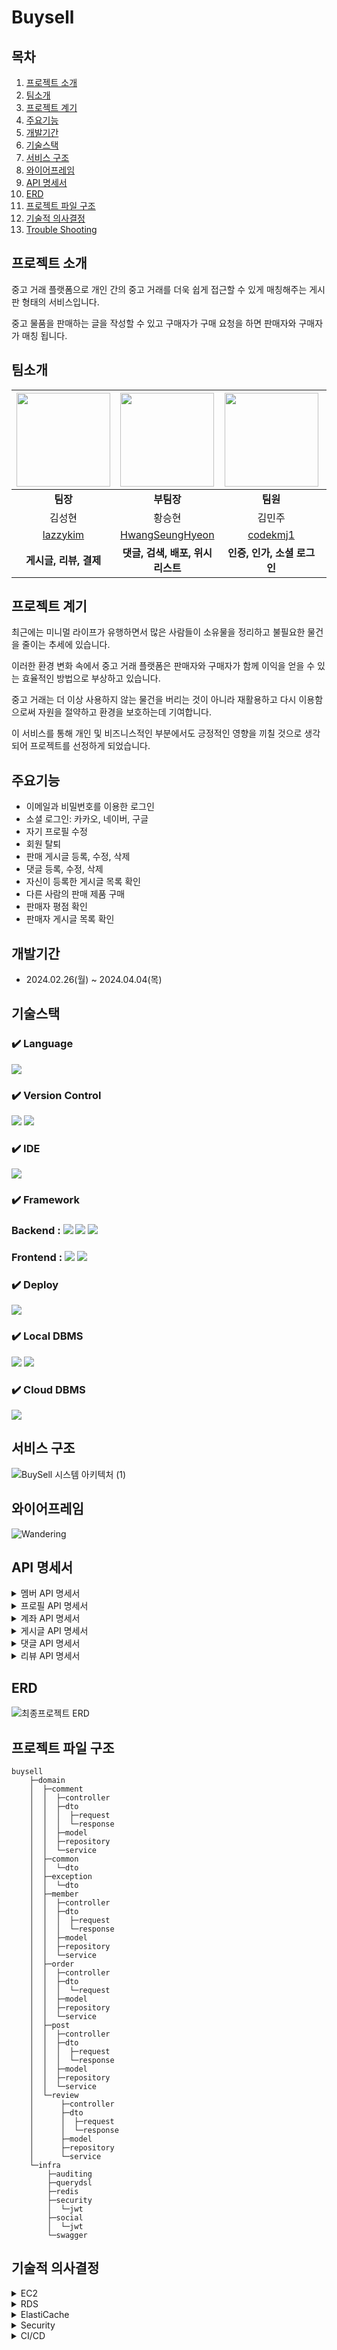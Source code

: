 # Buysell

## 목차
1. [프로젝트 소개](#프로젝트-소개)
2. [팀소개](#팀소개)
3. [프로젝트 계기](#프로젝트-계기)
4. [주요기능](#주요기능)
5. [개발기간](#개발기간)
6. [기술스택](#기술스택)
7. [서비스 구조](#서비스-구조)
8. [와이어프레임](#와이어프레임)
9. [API 명세서](#api-명세서)
10. [ERD](#erd)
11. [프로젝트 파일 구조](#프로젝트-파일-구조)
12. [기술적 의사결정](#기술적-의사결정)
13. [Trouble Shooting](#trouble-shooting)
    
## 프로젝트 소개
중고 거래 플랫폼으로 개인 간의 중고 거래를 더욱 쉽게 접근할 수 있게 매칭해주는 게시판 형태의 서비스입니다. 

중고 물품을 판매하는 글을 작성할 수 있고 구매자가 구매 요청을 하면 판매자와 구매자가 매칭 됩니다.

## 팀소개
|<img src=https://github.com/HwangSeungHyeon/buysell/assets/57141923/e5b7d730-9287-4693-aea9-9897b838697b width=150px height=150px>|<img src=https://github.com/HwangSeungHyeon/buysell/assets/57141923/02631b02-1f0c-4df0-bfbb-0968e058e65e width=150px height=150px>|<img src=https://github.com/HwangSeungHyeon/buysell/assets/57141923/30556bb0-f64f-4f87-a715-219e4fb1e10e width=150px height=150px>|<img src=https://github.com/HwangSeungHyeon/buysell/assets/57141923/5f539a96-b38f-4126-96ac-ba36d989bdfb width=150px height=150px>|
|:---:|:---:|:---:|:---:|
|**팀장**|**부팀장**|**팀원**|**팀원**|
|김성현|황승현|김민주|김현주|
|[lazzykim](https://github.com/lazzzykim)|[HwangSeungHyeon](https://github.com/HwangSeungHyeon)|[codekmj1](https://github.com/codekmj1)|[hyunzoo123123](https://github.com/hyunzoo123123)|
|**게시글, 리뷰, 결제**|**댓글, 검색, 배포, 위시리스트**|**인증, 인가, 소셜 로그인**|**프로필, 프론트**|


## 프로젝트 계기
최근에는 미니멀 라이프가 유행하면서 많은 사람들이 소유물을 정리하고 불필요한 물건을 줄이는 추세에 있습니다.

이러한 환경 변화 속에서 중고 거래 플랫폼은 판매자와 구매자가 함께 이익을 얻을 수 있는 효율적인 방법으로 부상하고 있습니다. 

중고 거래는 더 이상 사용하지 않는 물건을 버리는 것이 아니라 재활용하고 다시 이용함으로써 자원을 절약하고 환경을 보호하는데 기여합니다.

이 서비스를 통해 개인 및 비즈니스적인 부분에서도 긍정적인 영향을 끼칠 것으로 생각되어 프로젝트를 선정하게 되었습니다.

## 주요기능

- 이메일과 비밀번호를 이용한 로그인
- 소셜 로그인: 카카오, 네이버, 구글
- 자기 프로필 수정
- 회원 탈퇴
- 판매 게시글 등록, 수정, 삭제
- 댓글 등록, 수정, 삭제
- 자신이 등록한 게시글 목록 확인
- 다른 사람의 판매 제품 구매
- 판매자 평점 확인
- 판매자 게시글 목록 확인

## 개발기간
- 2024.02.26(월) ~ 2024.04.04(목)

## 기술스택

### ✔️ Language
<img src="https://img.shields.io/badge/kotlin-7F52FF?style=for-the-badge&logo=kotlin&logoColor=white">

### ✔️ Version Control
<img src="https://img.shields.io/badge/git-F05032?style=for-the-badge&logo=git&logoColor=white"> <img src="https://img.shields.io/badge/github-181717?style=for-the-badge&logo=github&logoColor=white">

### ✔️ IDE
<img src="https://img.shields.io/badge/intellij idea-000000?style=for-the-badge&logo=intellijidea&logoColor=white">

### ✔️ Framework
### Backend : <img src="https://img.shields.io/badge/spring-6DB33F?style=for-the-badge&logo=spring&logoColor=white"> <img src="https://img.shields.io/badge/springboot-6DB33F?style=for-the-badge&logo=springboot&logoColor=white"> <img src="https://img.shields.io/badge/spring security-6DB33F?style=for-the-badge&logo=springsecurity&logoColor=white">
### Frontend : <img src="https://img.shields.io/badge/Vue.js-4FC08D?style=for-the-badge&logo=Vue.js&logoColor=white"> <img src="https://img.shields.io/badge/Bootstrap-7952B3?style=for-the-badge&logo=Bootstrap&logoColor=white">

### ✔️ Deploy
<img src="https://img.shields.io/badge/amazon ec2-FF9900?style=for-the-badge&logo=amazonec2&logoColor=white">

### ✔️ Local DBMS
<img src="https://img.shields.io/badge/postgresql-4169E1?style=for-the-badge&logo=postgresql&logoColor=white"> <img src="https://img.shields.io/badge/redis-DC382D?style=for-the-badge&logo=redis&logoColor=white">

### ✔️ Cloud DBMS
<img src="https://img.shields.io/badge/amazon rds-527FFF?style=for-the-badge&logo=amazonrds&logoColor=white">


## 서비스 구조
![BuySell 시스템 아키텍처 (1)](https://github.com/HwangSeungHyeon/buysell/assets/57141923/4cc8fd5b-a6d7-4353-8ced-a85e98725e40)


## 와이어프레임
![Wandering](https://github.com/HwangSeungHyeon/buysell/assets/57141923/7236fe2b-33d6-4959-a56c-437d6f4a0b01)


## API 명세서
<details>
<summary> 멤버 API 명세서 </summary>
<div markdown="1">
  <img src= https://github.com/HwangSeungHyeon/buysell/assets/57141923/270ebc87-141d-45b6-a1d4-33b9017430f9>
</div>
</details>

<details>
<summary> 프로필 API 명세서</summary>
<div markdown="1">
  <img src= https://github.com/HwangSeungHyeon/buysell/assets/57141923/d1d0c5eb-2a62-476c-b960-2cf95e453d10>

</div>
</details>

<details>
<summary> 계좌 API 명세서</summary>
<div markdown="1">
  <img src= https://github.com/HwangSeungHyeon/buysell/assets/57141923/f6aa240c-8592-404b-b215-f4621fe41e64>
</div>
</details>

<details>
<summary> 게시글 API 명세서</summary>
<div markdown="1">
  <img src= https://github.com/HwangSeungHyeon/buysell/assets/57141923/c8299100-aa94-41d4-a4e0-1ead7c28bfa3>
</div>
</details>

<details>
<summary> 댓글 API 명세서</summary>
<div markdown="1">
  <img src= https://github.com/HwangSeungHyeon/buysell/assets/57141923/baae2df3-0234-49e9-9697-60858837d126>

</div>
</details>

<details>
<summary> 리뷰 API 명세서</summary>
<div markdown="1">
  <img src= https://github.com/HwangSeungHyeon/buysell/assets/57141923/395c1b83-99c4-454a-a176-d8d7fa535b30>
</div>

</details>

## ERD
![최종프로젝트 ERD](https://github.com/HwangSeungHyeon/buysell/assets/57141923/4ac752ce-e76c-4854-ac26-bd4b615bce69)


## 프로젝트 파일 구조

```
buysell
    ├─domain
    │  ├─comment
    │  │  ├─controller
    │  │  ├─dto
    │  │  │  ├─request
    │  │  │  └─response
    │  │  ├─model
    │  │  ├─repository
    │  │  └─service
    │  ├─common
    │  │  └─dto
    │  ├─exception
    │  │  └─dto
    │  ├─member
    │  │  ├─controller
    │  │  ├─dto
    │  │  │  ├─request
    │  │  │  └─response
    │  │  ├─model
    │  │  ├─repository
    │  │  └─service
    │  ├─order
    │  │  ├─controller
    │  │  ├─dto
    │  │  │  └─request
    │  │  ├─model
    │  │  ├─repository
    │  │  └─service
    │  ├─post
    │  │  ├─controller
    │  │  ├─dto
    │  │  │  ├─request
    │  │  │  └─response
    │  │  ├─model
    │  │  ├─repository
    │  │  └─service
    │  └─review
    │      ├─controller
    │      ├─dto
    │      │  ├─request
    │      │  └─response
    │      ├─model
    │      ├─repository
    │      └─service
    └─infra
        ├─auditing
        ├─querydsl
        ├─redis
        ├─security
        │  └─jwt
        ├─social
        │  └─jwt
        └─swagger
```

## 기술적 의사결정

<details>
<summary> EC2 </summary>
<div markdown="1">
    - [도입 이유]
    - [문제상황]
    - [해결방안]
    - [의사 결정]
</div>
</details>

<details>
<summary> RDS </summary>
<div markdown="1">
    - [도입 이유]
      - 비교적 빠르게 인스턴트를 생성하고 구성할 수 있음
      - 필요에 따라 스토리지 용량을 확장할 수 있어 확장성이 높음
      - IAM으로 접근권한을 세밀하게 관리할 수 있음
      - 다양한 DB엔진 지원
    - [문제상황]
      - AWS 서비스에 대한 사용법을 익히는데 시간이 필요함
      - 다양한 옵션들의 과금정책이 복잡해 현재 상황에서 예상 비용을 계산하기 어려움
    - [해결방안]
      - AWS 관련 자료는 다른 Cloud DB에 비해 방대한 양의 참고자료가 있기에 대부분의 문제는 검색으로 해결 가능
      - AWS 비용 계산기를 사용해 사전에 예상비용을 계산하고 필요에 따라 리소스를 조정해야함
    - [의사 결정]
      - AWS 강의와 자료검색들을 통해 학습시간을 최대한 단축
      - 비용계산기로 대략적인 금액 계산 후 배포기간과 정해진 예산 이내로 리소스 조정
      - 검색 시 제공되는 자료의 양이 많은 Amazon RDS 채택
</div>
</details>

<details>
<summary> ElastiCache </summary>
<div markdown="1">
    - [도입 이유]
      - 회원 가입 시 실제로 존재하는 이메일인지 확인 하기 위함
    - [문제상황]
      - 이메일 인증 번호 저장 위치에 대한 결정 필요
    - [해결방안]
      - Redis와 AWS RDS를 후보로 삼아 비교하고 평가하기로 함
    - [의사 결정]
      - 인증 번호는 DB에 자주 접근하기 때문에, 사용자가 늘어날 경우 DB에 부담을 줄 수 있음
      - 이메일 인증코드는 임시 데이터이기 때문에 임시데이터를 관리하는 측면에서 Redis를 사용하는것이 유리
      - 빠른 속도와 자동 만료기능, 확장성에서 Redis가 우수하다고 판단해 채택
</div>
</details>

<details>
<summary> Security</summary>
<div markdown="1">
    - [도입 이유]
      - 온라인 플랫폼을 운영하는데 있어서 사용자 관리의 정교함이 중요하다 판단됨
      - 필요한 데이터에 안전하고 빠르게 접근하도록 지원, 동시에 고객 데이터를 효율적으로 관리하는데 도움이 된다고 판단하여 도입함
    - [문제상황]
      - 다양한 보안 위험에 노출되어 있기 때문에 공격으로부터 웹 애플리케이션을 보호해야 될 필요가 있음
      - 사용자 인증 및 세밀한 권한 관리는 구현하기 복잡하여 이를 위한 효율적인 솔루션이 필요함
    - [해결방안]
      -  Spring Security를 도입하여 포괄적인 보안 솔루션을 제공 받아 보안 강화 
      - Spring Security의 다양한 보안 설정으로 애플리케이션의 특정 요구 사항에 맞게 보안 정책을 조정
    - [의사 결정]
      - 보안 정책과 관련하여 팀 내에서 충분한 논의를 거치면서 Spring Security의 도입이 애플리케이션에 미치는 영향과 이점을 공유할 수 있어서 spring security 채택
</div>
</details>

<details>
<summary> CI/CD </summary>
<div markdown="1">
    - [도입 이유]
      - 코드 오류를 초기에 찾고 배포에 걸리는 시간을 줄이기 위함
    - [문제상황]
      - CI를 적용하지 않고 수동으로 테스트를 했더니 시간이 많이 소요됨
      - CD 미적용 시,  서버에 직접 JAR 파일 배포되는 시간이 지연 되어 검토도 지연 됨
    - [해결방안]
      - Github Actions를 이용
      - Jenkins를 이용
    - [의사 결정]
      - CI/CD 서버가 내장되어 있어서 CI/CD 서버를 구축할 필요가 없음
      - Github에 내장되어 있기 때문에 Github와 통합이 쉬움
      - GitHub와의 자연스러운 연동으로 향상된 생산성을 제공하는 Github Actions를 사용
</div>
</details>
